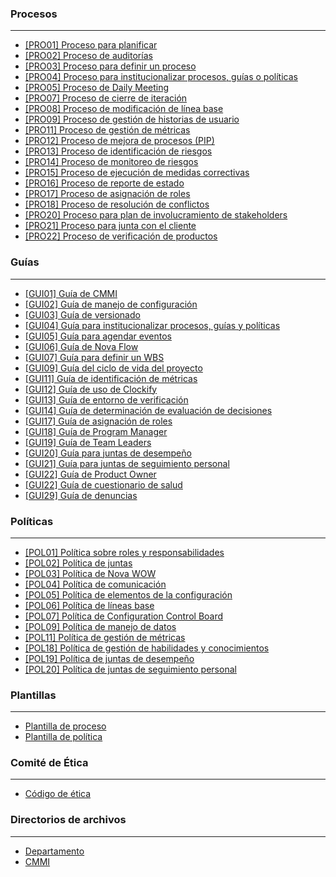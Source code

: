 ### Procesos

***

* [\[PRO01\] Proceso para planificar](https://github.com/novaDepto/Nova/wiki/Proceso-para-Planificar)
* [\[PRO02\] Proceso de auditorías](https://github.com/novaDepto/Nova/wiki/Proceso-de-auditor%C3%ADas)
* [\[PRO03\] Proceso para definir un proceso](https://github.com/novaDepto/Nova/wiki/Proceso-para-definir-un-proceso)
* [\[PRO04\] Proceso para institucionalizar procesos, guías o políticas](https://github.com/novaDepto/Nova/wiki/Proceso-para-institucionalizar-procesos-gu%C3%ADas-y-pol%C3%ADticas)
* [\[PRO05\] Proceso de Daily Meeting](https://github.com/novaDepto/Nova/wiki/Proceso-de-Daily-Meeting)
* [\[PRO07\] Proceso de cierre de iteración](https://github.com/novaDepto/Nova/wiki/Proceso-Cierre-de-Iteracion)
* [\[PRO08\] Proceso de modificación de línea base](https://github.com/novaDepto/Nova/wiki/Proceso-de-modificacion-de-linea-base)
* [\[PRO09\] Proceso de gestión de historias de usuario](https://github.com/novaDepto/Nova/wiki/Proceso-de-gestión-de-historias-de-usuario)
* [\[PRO11\] Proceso de gestión de métricas](https://github.com/novaDepto/Nova/wiki/Proceso-de-gestión-de-métricas)
* [\[PRO12\] Proceso de mejora de procesos (PIP) ](https://github.com/novaDepto/Nova/wiki/Proceso-de-mejora-de-procesos)
* [\[PRO13\] Proceso de identificación de riesgos](https://github.com/novaDepto/Nova/wiki/Proceso-de-identificación-de-riesgos)
* [\[PRO14\] Proceso de monitoreo de riesgos](https://github.com/novaDepto/Nova/wiki/Proceso-de-monitoreo-de-riesgos)
* [\[PRO15\] Proceso de ejecución de medidas correctivas](https://github.com/novaDepto/Nova/wiki/Proceso-de-ejecución-de-medidas-correctivas)
* [\[PRO16\] Proceso de reporte de estado](https://github.com/novaDepto/Nova/wiki/Proceso-de-reporte-de-estado)
* [\[PRO17\] Proceso de asignación de roles](https://github.com/novaDepto/Nova/wiki/Proceso-de-asignación-de-roles)
* [\[PRO18\] Proceso de resolución de conflictos](https://github.com/novaDepto/Nova/wiki/Proceso-de-resolución-de-conflictos)
* [\[PRO20\] Proceso para plan de involucramiento de stakeholders](https://github.com/novaDepto/Nova/wiki/Proceso-para-plan-de-Involucramiento-de-Stakeholders)
* [\[PRO21\] Proceso para junta con el cliente](https://github.com/novaDepto/Nova/wiki/Proceso-para-junta-con-el-cliente)
* [\[PRO22\] Proceso de verificación de productos](https://github.com/novaDepto/Nova/wiki/Proceso-de-verificación-de-productos)

### Guías

***
* [\[GUI01\] Guía de CMMI](https://github.com/novaDepto/Nova/wiki/Gu%C3%ADa-de-CMMI)
* [\[GUI02\] Guía de manejo de configuración](https://github.com/novaDepto/Nova/wiki/Guía-de-manejo-de-configuración)
* [\[GUI03\] Guía de versionado](https://github.com/novaDepto/Nova/wiki/Guía-de-versionado)
* [\[GUI04\] Guía para institucionalizar procesos, guías y políticas](https://github.com/novaDepto/Nova/wiki/Gu%C3%ADa-para-institucionalizar-procesos-gu%C3%ADas-pol%C3%ADticas)
* [\[GUI05\] Guía para agendar eventos](https://github.com/novaDepto/Nova/wiki/Gu%C3%ADa-para-agendar-eventos)
* [\[GUI06\] Guía de Nova Flow](https://github.com/novaDepto/Nova/wiki/Gu%C3%ADa-de-Nova-Flow)
* [\[GUI07\] Guía para definir un WBS](https://github.com/novaDepto/Nova/wiki/Gu%C3%ADa-para-definir-un-WBS)
* [\[GUI09\] Guía del ciclo de vida del proyecto](https://github.com/novaDepto/Nova/wiki/Guía-de-ciclo-de-vida-del-proyecto)
* [\[GUI11\] Guía de identificación de métricas](https://github.com/novaDepto/Nova/wiki/Gu%C3%ADa-de-Identificación-de-Métricas)
* [\[GUI12\] Guía de uso de Clockify](https://github.com/novaDepto/Nova/wiki/Guía-de-uso-de-Clockify)
* [\[GUI13\] Guía de entorno de verificación](https://github.com/novaDepto/Nova/wiki/Guía-de-entorno-de-verificación)
* [\[GUI14\] Guía de determinación de evaluación de decisiones](https://github.com/novaDepto/Nova/wiki/Guía-de-determinación-de-evaluación-de-decisiones)
* [\[GUI17\] Guía de asignación de roles](https://github.com/novaDepto/Nova/wiki/Gu%C3%ADa-de-asignación-de-roles)
* [\[GUI18\] Guía de Program Manager](https://github.com/novaDepto/Nova/wiki/Gu%C3%ADa-del-PM)
* [\[GUI19\] Guía de Team Leaders](https://github.com/novaDepto/Nova/wiki/Gu%C3%ADa-de-Team-Leaders)
* [\[GUI20\] Guía para juntas de desempeño](https://github.com/novaDepto/Nova/wiki/Gu%C3%ADa-de-juntas-de-desempeño)
* [\[GUI21\] Guía para juntas de seguimiento personal](https://github.com/novaDepto/Nova/wiki/Pol%C3%ADtica-de-juntas-de-seguimiento-personal-(JSP))
* [\[GUI22\] Guía de Product Owner](https://github.com/novaDepto/Nova/wiki/Guía-del-product-owner)
* [\[GUI22\] Guía de cuestionario de salud](https://github.com/novaDepto/Nova/wiki/Cuestionario-de-Salud-Discord-Cheatsheet)
* [\[GUI29\] Guía de denuncias](https://github.com/novaDepto/Nova/wiki/https://github.com/novaDepto/Nova/wiki/Gu%C3%ADa-de-denuncias)

### Políticas

***

* [\[POL01\] Política sobre roles y responsabilidades](https://github.com/novaDepto/Nova/wiki/Pol%C3%ADtica-sobre-roles-y-responsabilidades)
* [\[POL02\] Política de juntas](https://github.com/novaDepto/Nova/wiki/Pol%C3%ADtica-de-Juntas)
* [\[POL03\] Política de Nova WOW](https://github.com/novaDepto/Nova/wiki/Politica-de-Nova-WoW)
* [\[POL04\] Política de comunicación](https://github.com/novaDepto/Nova/wiki/Politica-de-Comunicacion)
* [\[POL05\] Política de elementos de la configuración](https://github.com/novaDepto/Nova/wiki/Politica-de-elementos-de-la-configuracion)
* [\[POL06\] Política de líneas base](https://github.com/novaDepto/Nova/wiki/Politica-de-lineas-base)
* [\[POL07\] Política de Configuration Control Board](https://github.com/novaDepto/Nova/wiki/Politica-de-Configuration-Control-Board)
* [\[POL09\] Política de manejo de datos](https://github.com/novaDepto/Nova/wiki/Politica-de-Manejo-de-Datos)
* [\[POL11\] Política de gestión de métricas](https://github.com/novaDepto/Nova/wiki/Pol%C3%ADtica-de-gestión-de-métricas)
* [\[POL18\] Política de gestión de habilidades y conocimientos](https://github.com/novaDepto/Nova/wiki/Politica-de-gestion-habilidades-y-conocimientos)
* [\[POL19\] Política de juntas de desempeño](https://github.com/novaDepto/Nova/wiki/Pol%C3%ADtica-de-juntas-de-desempeño)
* [\[POL20\] Política de juntas de seguimiento personal](https://github.com/novaDepto/Nova/wiki/Pol%C3%ADtica-de-juntas-de-seguimiento-personal-(JSP))


### Plantillas

***

* [Plantilla de proceso](https://github.com/novaDepto/Nova/wiki/Plantilla-de-proceso)
* [Plantilla de política](https://github.com/novaDepto/Nova/wiki/Plantilla-de-pol%C3%ADtica)

### Comité de Ética

***

* [Código de ética](https://github.com/novaDepto/Nova/wiki/C%C3%B3digo-de-%C3%A9tica)

### Directorios de archivos
***

* [Departamento](https://github.com/novaDepto/Nova/wiki/Directorio-de-archivos-del-departamento)
* [CMMI](https://github.com/novaDepto/Nova/wiki/Directorio-de-archivos-de-CMMI)
